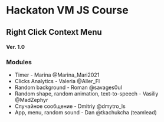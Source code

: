 # Hackaton VM JS Course

## Right Click Context Menu
#### Ver. 1.0

### Modules

- Timer - Marina @Marina_Mari2021 
- Clicks Analytics - Valeria @Aller_Fl
- Random background - Roman @savages0ul
- Random shape, random animation, text-to-speech - Vasiliy @MadZephyr
- Случайное сообщение - Dmitriy @dmytro_ls 
- App, menu, random sound - Dan @tkachukcha (teamlead)
